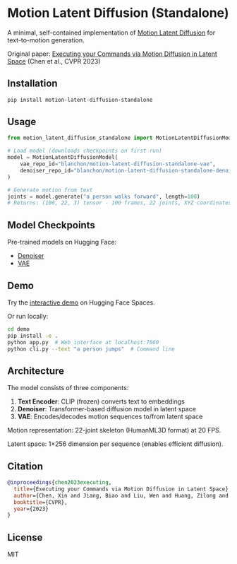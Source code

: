 # Motion Latent Diffusion (Standalone)

A minimal, self-contained implementation of [Motion Latent Diffusion](https://github.com/ChenFengYe/motion-latent-diffusion) for text-to-motion generation.

Original paper: [Executing your Commands via Motion Diffusion in Latent Space](https://arxiv.org/abs/2212.04048) (Chen et al., CVPR 2023)

## Installation

```bash
pip install motion-latent-diffusion-standalone
```

## Usage

```python
from motion_latent_diffusion_standalone import MotionLatentDiffusionModel

# Load model (downloads checkpoints on first run)
model = MotionLatentDiffusionModel(
    vae_repo_id="blanchon/motion-latent-diffusion-standalone-vae",
    denoiser_repo_id="blanchon/motion-latent-diffusion-standalone-denoiser"
)

# Generate motion from text
joints = model.generate("a person walks forward", length=100)
# Returns: (100, 22, 3) tensor - 100 frames, 22 joints, XYZ coordinates
```

## Model Checkpoints

Pre-trained models on Hugging Face:

- [Denoiser](https://huggingface.co/blanchon/motion-latent-diffusion-standalone-denoiser)
- [VAE](https://huggingface.co/blanchon/motion-latent-diffusion-standalone-vae)

## Demo

Try the [interactive demo](https://huggingface.co/spaces/blanchon/motion-latent-diffusion-standalone) on Hugging Face Spaces.

Or run locally:

```bash
cd demo
pip install -e .
python app.py  # Web interface at localhost:7860
python cli.py --text "a person jumps"  # Command line
```

## Architecture

The model consists of three components:

1. **Text Encoder**: CLIP (frozen) converts text to embeddings
2. **Denoiser**: Transformer-based diffusion model in latent space
3. **VAE**: Encodes/decodes motion sequences to/from latent space

Motion representation: 22-joint skeleton (HumanML3D format) at 20 FPS.

Latent space: 1×256 dimension per sequence (enables efficient diffusion).

## Citation

```bibtex
@inproceedings{chen2023executing,
  title={Executing your Commands via Motion Diffusion in Latent Space},
  author={Chen, Xin and Jiang, Biao and Liu, Wen and Huang, Zilong and Fu, Bin and Chen, Tao and Yu, Gang},
  booktitle={CVPR},
  year={2023}
}
```

## License

MIT
